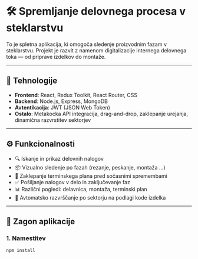 # 🛠 Spremljanje delovnega procesa v steklarstvu

To je spletna aplikacija, ki omogoča sledenje proizvodnim fazam v steklarstvu. Projekt je razvit z namenom digitalizacije internega delovnega toka — od priprave izdelkov do montaže.

---

## 🔧 Tehnologije

- **Frontend**: React, Redux Toolkit, React Router, CSS
- **Backend**: Node.js, Express, MongoDB
- **Avtentikacija**: JWT (JSON Web Token)
- **Ostalo**: Metakocka API integracija, drag-and-drop, zaklepanje urejanja, dinamična razvrstitev sektorjev

---

## ⚙️ Funkcionalnosti

- 🔍 Iskanje in prikaz delovnih nalogov
- 📦 Vizualno sledenje po fazah (rezanje, peskanje, montaža …)
- 🔐 Zaklepanje terminskega plana pred sočasnimi spremembami
- ✅ Pošiljanje nalogov v delo in zaključevanje faz
- 📊 Različni pogledi: delavnica, montaža, terminski plan
- 🧠 Avtomatsko razvrščanje po sektorju na podlagi kode izdelka

---

## 🚀 Zagon aplikacije

### 1. Namestitev
```bash
npm install
